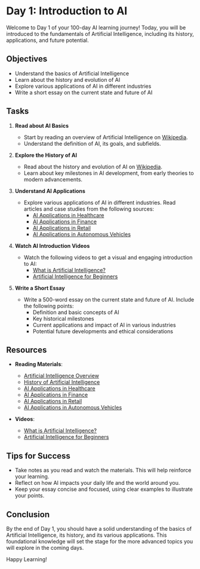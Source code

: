 # Day 1: Introduction to AI

Welcome to Day 1 of your 100-day AI learning journey! Today, you will be introduced to the fundamentals of Artificial Intelligence, including its history, applications, and future potential.

## Objectives

- Understand the basics of Artificial Intelligence
- Learn about the history and evolution of AI
- Explore various applications of AI in different industries
- Write a short essay on the current state and future of AI

## Tasks

1. **Read about AI Basics**
   - Start by reading an overview of Artificial Intelligence on [Wikipedia](https://en.wikipedia.org/wiki/Artificial_intelligence).
   - Understand the definition of AI, its goals, and subfields.

2. **Explore the History of AI**
   - Read about the history and evolution of AI on [Wikipedia](https://en.wikipedia.org/wiki/History_of_artificial_intelligence).
   - Learn about key milestones in AI development, from early theories to modern advancements.

3. **Understand AI Applications**
   - Explore various applications of AI in different industries. Read articles and case studies from the following sources:
     - [AI Applications in Healthcare](https://builtin.com/artificial-intelligence/artificial-intelligence-healthcare)
     - [AI Applications in Finance](https://emerj.com/ai-sector-overviews/ai-in-finance/)
     - [AI Applications in Retail](https://www.forbes.com/sites/forbestechcouncil/2021/02/09/11-examples-of-artificial-intelligence-in-retail/?sh=5e3242f929a7)
     - [AI Applications in Autonomous Vehicles](https://builtin.com/artificial-intelligence/ai-autonomous-vehicles)

4. **Watch AI Introduction Videos**
   - Watch the following videos to get a visual and engaging introduction to AI:
     - [What is Artificial Intelligence?](https://www.youtube.com/watch?v=2ePf9rue1Ao)
     - [Artificial Intelligence for Beginners](https://www.youtube.com/watch?v=JMUxmLyrhSk)

5. **Write a Short Essay**
   - Write a 500-word essay on the current state and future of AI. Include the following points:
     - Definition and basic concepts of AI
     - Key historical milestones
     - Current applications and impact of AI in various industries
     - Potential future developments and ethical considerations

## Resources

- **Reading Materials**:
  - [Artificial Intelligence Overview](https://en.wikipedia.org/wiki/Artificial_intelligence)
  - [History of Artificial Intelligence](https://en.wikipedia.org/wiki/History_of_artificial_intelligence)
  - [AI Applications in Healthcare](https://builtin.com/artificial-intelligence/artificial-intelligence-healthcare)
  - [AI Applications in Finance](https://emerj.com/ai-sector-overviews/ai-in-finance/)
  - [AI Applications in Retail](https://www.forbes.com/sites/forbestechcouncil/2021/02/09/11-examples-of-artificial-intelligence-in-retail/?sh=5e3242f929a7)
  - [AI Applications in Autonomous Vehicles](https://builtin.com/artificial-intelligence/ai-autonomous-vehicles)

- **Videos**:
  - [What is Artificial Intelligence?](https://www.youtube.com/watch?v=2ePf9rue1Ao)
  - [Artificial Intelligence for Beginners](https://www.youtube.com/watch?v=JMUxmLyrhSk)

## Tips for Success

- Take notes as you read and watch the materials. This will help reinforce your learning.
- Reflect on how AI impacts your daily life and the world around you.
- Keep your essay concise and focused, using clear examples to illustrate your points.

## Conclusion

By the end of Day 1, you should have a solid understanding of the basics of Artificial Intelligence, its history, and its various applications. This foundational knowledge will set the stage for the more advanced topics you will explore in the coming days.

Happy Learning!
